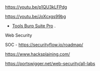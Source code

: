 
https://youtu.be/p1QU3kLFPdg

https://youtu.be/JoXcxgs99bg


- [Tools Burp Suite Pro](https://gitlab.com/hypnguyen1209/burp-pro?fbclid=IwAR29_fPDBXSdrYMbjx_ADP8ulzBxQZh1rEAJh0Jo3985VGOuuQOo4hVQUL4) .

Web Security 

SOC - https://securityflow.io/roadmap/

https://www.hacksplaining.com/

https://portswigger.net/web-security/all-labs

